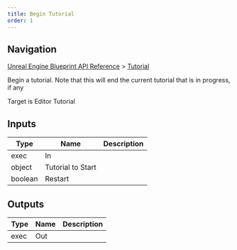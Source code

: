 ```yaml
---
title: Begin Tutorial
order: 1
---
```

## Navigation

[Unreal Engine Blueprint API Reference](https://dev.epicgames.com/documentation/en-us/unreal-engine/BlueprintAPI) > [Tutorial](https://dev.epicgames.com/documentation/en-us/unreal-engine/BlueprintAPI/Tutorial)

Begin a tutorial. Note that this will end the current tutorial that is in progress, if any

Target is Editor Tutorial

## Inputs

| Type | Name | Description |
| --- | --- | --- |
| exec | In |  |
| object | Tutorial to Start |  |
| boolean | Restart |  |

## Outputs

| Type | Name | Description |
| --- | --- | --- |
| exec | Out |  |
